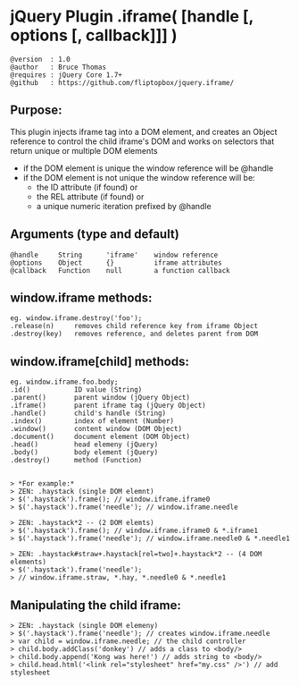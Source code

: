 # jQuery Plugin .iframe( [handle [, options [, callback]]] )
	@version  : 1.0
	@author   : Bruce Thomas
	@requires : jQuery Core 1.7+
	@github   : https://github.com/fliptopbox/jquery.iframe/

## Purpose:
This plugin injects iframe tag into a DOM element,
and creates an Object reference to control the child iframe's DOM
and works on selectors that return unique or multiple DOM elements

- if the DOM element is unique the window reference will be @handle
- if the DOM element is not unique the window reference will be:
	- the ID attribute (if found) or
	- the REL attribute (if found) or
	- a unique numeric iteration prefixed by @handle

## Arguments (type and default)
	@handle		String		'iframe'	window reference
	@options	Object		{}			iframe attributes
	@callback	Function	null		a function callback

## window.iframe methods:
	eg. window.iframe.destroy('foo');
	.release(n)		removes child reference key from iframe Object
	.destroy(key)	removes reference, and deletes parent from DOM

## window.iframe[child] methods:
	eg. window.iframe.foo.body;
	.id()			ID value (String)
	.parent()		parent window (jQuery Object)
	.iframe()		parent iframe tag (jQuery Object)
	.handle()		child's handle (String)
	.index()		index of element (Number)
	.window()		content window (DOM Object)
	.document()		document element (DOM Object)
	.head()			head elemeny (jQuery)
	.body()			body element (jQuery)
	.destroy()		method (Function)


	> *For example:*
	> ZEN: .haystack (single DOM elemnt)
	> $('.haystack').frame(); // window.iframe.iframe0
	> $('.haystack').frame('needle'); // window.iframe.needle

	> ZEN: .haystack*2 -- (2 DOM elemts)
	> $('.haystack').frame(); // window.iframe.iframe0 & *.iframe1
	> $('.haystack').frame('needle'); // window.iframe.needle0 & *.needle1

	> ZEN: .haystack#straw+.haystack[rel=two]+.haystack*2 -- (4 DOM elements)
	> $('.haystack').frame('needle');
	> // window.iframe.straw, *.hay, *.needle0 & *.needle1

## Manipulating the child iframe:
	> ZEN: .haystack (single DOM elemeny)
	> $('.haystack').frame('needle'); // creates window.iframe.needle
	> var child = window.iframe.needle; // the child controller
	> child.body.addClass('donkey') // adds a class to <body/>
	> child.body.append('Kong was here!') // adds string to <body/>
	> child.head.html('<link rel="stylesheet" href="my.css" />') // add stylesheet